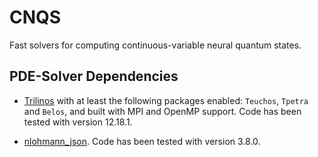 # CNQS

Fast solvers for computing continuous-variable neural quantum states.

## PDE-Solver Dependencies

-   [Trilinos](https://github.com/Trilinos/Trilinos) with at least the following
    packages enabled: `Teuchos`, `Tpetra` and `Belos`, and built with MPI and
    OpenMP support. Code has been tested with version 12.18.1.

-   [nlohmann_json](https://github.com/nlohmann/json). Code has been tested with
    version 3.8.0.
